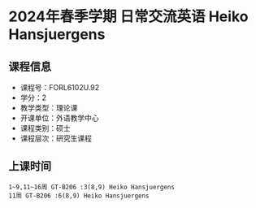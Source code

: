 # 2024年春季学期 日常交流英语 Heiko Hansjuergens






## 课程信息

- 课程号：FORL6102U.92
- 学分：2
- 教学类型：理论课
- 开课单位：外语教学中心
- 课程类别：硕士
- 课程层次：研究生课程

## 上课时间

```
1~9,11~16周 GT-B206 :3(8,9) Heiko Hansjuergens
11周 GT-B206 :6(8,9) Heiko Hansjuergens
```


